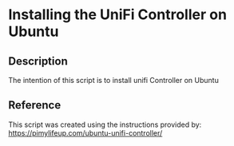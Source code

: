 # Installing the UniFi Controller on Ubuntu

## Description
The intention of this script is to install unifi Controller on Ubuntu

## Reference
This script was created using the instructions provided by: https://pimylifeup.com/ubuntu-unifi-controller/
